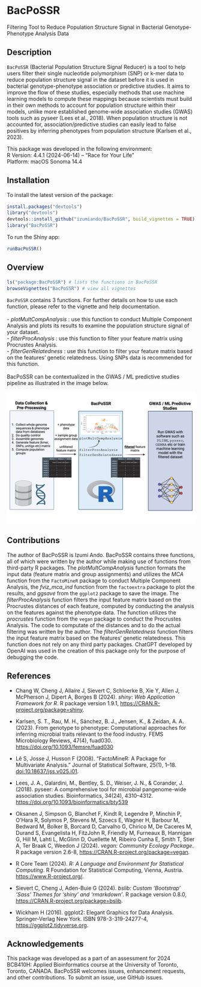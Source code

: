 
<!-- README.md is generated from README.Rmd. -->

# BacPoSSR

Filtering Tool to Reduce Population Structure Signal in Bacterial
Genotype-Phenotype Analysis Data

## Description

`BacPoSSR` (Bacterial Population Structure Signal Reducer) is a tool to
help users filter their single nucleotide polymorphism (SNP) or k-mer
data to reduce population structure signal in the dataset before it is
used in bacterial genotype-phenotype association or predictive studies.
It aims to improve the flow of these studies, especially methods that
use machine learning models to compute these mappings because scientists
must build in their own methods to account for population structure
within their models, unlike more established genome-wide association
studies (GWAS) tools such as pyseer (Lees et al., 2018). When population
structure is not accounted for, association/predictive studies can
easily lead to false positives by inferring phenotypes from population
structure (Karlsen et al., 2023).

This package was developed in the following environment: <br> R Version:
4.4.1 (2024-06-14) – “Race for Your Life” <br> Platform: macOS Sonoma
14.4

## Installation

To install the latest version of the package:

``` r
install.packages("devtools")
library("devtools")
devtools::install_github("izumiando/BacPoSSR", build_vignettes = TRUE)
library("BacPoSSR")
```

To run the Shiny app:

``` r
runBacPoSSR()
```

## Overview

``` r
ls("package:BacPoSSR") # lists the functions in BacPoSSR
browseVignettes("BacPoSSR") # view all vignettes
```

`BacPoSSR` contains 3 functions. For further details on how to use each
function, please refer to the vignette and help documentation. <br>
<br> - *plotMultCompAnalysis* : use this function to conduct Multiple
Component Analysis and plots its results to examine the population
structure signal of your dataset. <br> - *filterProcAnalysis* : use this
function to filter your feature matrix using Procrustes Analysis. <br> -
*filterGenRelatedness* : use this function to filter your feature matrix
based on the features’ genetic relatedness. Using SNPs data is
recommended for this function. <br> <br> BacPoSSR can be contextualized
in the GWAS / ML predictive studies pipeline as illustrated in the image
below.

![](./inst/extdata/BacPoSSR_pipeline.png)

## Contributions

The author of BacPoSSR is Izumi Ando. BacPoSSR contains three functions,
all of which were written by the author while making use of functions
from third-party R packages. The *plotMultCompAnalysis* function formats
the input data (feature matrix and group assignments) and utilizes the
*MCA* function from the `FactoMineR` package to conduct Multiple
Component Analysis, the *fviz_mca_ind* function from the `factoextra`
package to plot the results, and *ggsave* from the `ggplot2` package to
save the image. The *filterProcAnalysis* function filters the input
feature matrix based on the Procrustes distances of each feature,
computed by conducting the analysis on the features against the
phenotype data. The function utilizes the *procrustes* function from the
`vegan` package to conduct the Procrustes Analysis. The code to
computate of the distances and to do the actual filtering was written by
the author. The *filterGenRelatedness* function filters the input
feature matrix based on the features’ genetic relatedness. This function
does not rely on any third party packages. ChatGPT developed by OpenAI
was used in the creation of this package only for the purpose of
debugging the code.

## References

- Chang W, Cheng J, Allaire J, Sievert C, Schloerke B, Xie Y, Allen J,
  McPherson J, Dipert A, Borges B (2024). *shiny: Web Application
  Framework for R*. R package version 1.9.1,
  <https://CRAN.R-project.org/package=shiny>.

- Karlsen, S. T., Rau, M. H., Sánchez, B. J., Jensen, K., &
  Zeidan, A. A. (2023). From genotype to phenotype: Computational
  approaches for inferring microbial traits relevant to the food
  industry. FEMS Microbiology Reviews, 47(4), fuad030.
  <https://doi.org/10.1093/femsre/fuad030>

- Lê S, Josse J, Husson F (2008). “FactoMineR: A Package for
  Multivariate Analysis.” Journal of Statistical Software, 25(1), 1–18.
  <doi:10.18637/jss.v025.i01>.

- Lees, J. A., Galardini, M., Bentley, S. D., Weiser, J. N., &
  Corander, J. (2018). pyseer: A comprehensive tool for microbial
  pangenome-wide association studies. Bioinformatics, 34(24), 4310–4312.
  <https://doi.org/10.1093/bioinformatics/bty539>

- Oksanen J, Simpson G, Blanchet F, Kindt R, Legendre P, Minchin P,
  O’Hara R, Solymos P, Stevens M, Szoecs E, Wagner H, Barbour M, Bedward
  M, Bolker B, Borcard D, Carvalho G, Chirico M, De Caceres M, Durand S,
  Evangelista H, FitzJohn R, Friendly M, Furneaux B, Hannigan G, Hill M,
  Lahti L, McGlinn D, Ouellette M, Ribeiro Cunha E, Smith T, Stier A,
  Ter Braak C, Weedon J (2024). *vegan: Community Ecology Package*. R
  package version 2.6-8, <https://CRAN.R-project.org/package=vegan>.

- R Core Team (2024). *R: A Language and Environment for Statistical
  Computing*. R Foundation for Statistical Computing, Vienna, Austria.
  <https://www.R-project.org/>.

- Sievert C, Cheng J, Aden-Buie G (2024). *bslib: Custom ‘Bootstrap’
  ‘Sass’ Themes for ‘shiny’ and ‘rmarkdown’*. R package version 0.8.0,
  <https://CRAN.R-project.org/package=bslib>.

- Wickham H (2016). ggplot2: Elegant Graphics for Data Analysis.
  Springer-Verlag New York. ISBN 978-3-319-24277-4,
  <https://ggplot2.tidyverse.org>.

## Acknowledgements

This package was developed as a part of an assessment for 2024 BCB410H:
Applied Bioinformatics course at the University of Toronto, Toronto,
CANADA. BacPoSSR welcomes issues, enhancement requests, and other
contributions. To submit an issue, use GitHub issues.
